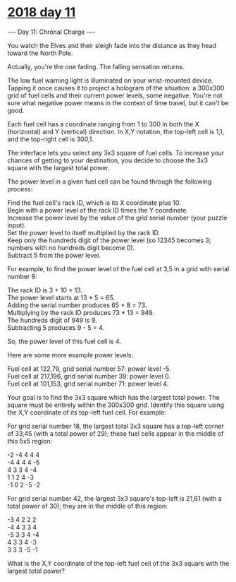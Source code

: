 # [2018 day 11](https://adventofcode.com/2018/day/11)

--- Day 11: Chronal Charge ---

You watch the Elves and their sleigh fade into the distance as they head toward the North Pole.



Actually, you're the one fading. The falling sensation returns.



The low fuel warning light is illuminated on your wrist-mounted device. Tapping it once causes it to project a hologram of the situation: a 300x300 grid of fuel cells and their current power levels, some negative. You're not sure what negative power means in the context of time travel, but it can't be good.



Each fuel cell has a coordinate ranging from 1 to 300 in both the X (horizontal) and Y (vertical) direction.  In X,Y notation, the top-left cell is 1,1, and the top-right cell is 300,1.



The interface lets you select any 3x3 square of fuel cells. To increase your chances of getting to your destination, you decide to choose the 3x3 square with the largest total power.



The power level in a given fuel cell can be found through the following process:



Find the fuel cell's rack ID, which is its X coordinate plus 10.\
Begin with a power level of the rack ID times the Y coordinate.\
Increase the power level by the value of the grid serial number (your puzzle input).\
Set the power level to itself multiplied by the rack ID.\
Keep only the hundreds digit of the power level (so 12345 becomes 3; numbers with no hundreds digit become 0).\
Subtract 5 from the power level.



For example, to find the power level of the fuel cell at 3,5 in a grid with serial number 8:



The rack ID is 3 + 10 = 13.\
The power level starts at 13 * 5 = 65.\
Adding the serial number produces 65 + 8 = 73.\
Multiplying by the rack ID produces 73 * 13 = 949.\
The hundreds digit of 949 is 9.\
Subtracting 5 produces 9 - 5 = 4.



So, the power level of this fuel cell is 4.



Here are some more example power levels:



Fuel cell at  122,79, grid serial number 57: power level -5.\
Fuel cell at 217,196, grid serial number 39: power level  0.\
Fuel cell at 101,153, grid serial number 71: power level  4.



Your goal is to find the 3x3 square which has the largest total power. The square must be entirely within the 300x300 grid. Identify this square using the X,Y coordinate of its top-left fuel cell. For example:



For grid serial number 18, the largest total 3x3 square has a top-left corner of 33,45 (with a total power of 29); these fuel cells appear in the middle of this 5x5 region:



-2  -4   4   4   4\
-4   4   4   4  -5\
 4   3   3   4  -4\
 1   1   2   4  -3\
-1   0   2  -5  -2



For grid serial number 42, the largest 3x3 square's top-left is 21,61 (with a total power of 30); they are in the middle of this region:



-3   4   2   2   2\
-4   4   3   3   4\
-5   3   3   4  -4\
 4   3   3   4  -3\
 3   3   3  -5  -1



What is the X,Y coordinate of the top-left fuel cell of the 3x3 square with the largest total power?




